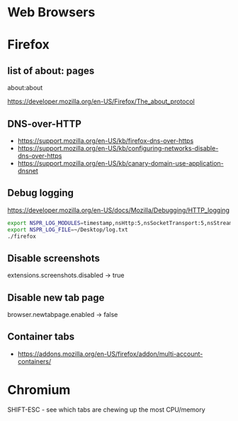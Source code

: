 # Web Browsers
# Firefox


## list of about: pages

  about:about

<https://developer.mozilla.org/en-US/Firefox/The_about_protocol>

## DNS-over-HTTP

* https://support.mozilla.org/en-US/kb/firefox-dns-over-https
* https://support.mozilla.org/en-US/kb/configuring-networks-disable-dns-over-https
* https://support.mozilla.org/en-US/kb/canary-domain-use-application-dnsnet

## Debug logging
<https://developer.mozilla.org/en-US/docs/Mozilla/Debugging/HTTP_logging>

```bash
export NSPR_LOG_MODULES=timestamp,nsHttp:5,nsSocketTransport:5,nsStreamPump:5,nsHostResolver:5
export NSPR_LOG_FILE=~/Desktop/log.txt
./firefox
```

## Disable screenshots
extensions.screenshots.disabled -> true

## Disable new tab page
browser.newtabpage.enabled -> false

## Container tabs

* https://addons.mozilla.org/en-US/firefox/addon/multi-account-containers/


# Chromium

SHIFT-ESC - see which tabs are chewing up the most CPU/memory
